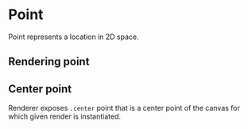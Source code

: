 <script setup>
import Block from '../components/Block.vue'
</script>

# Point
Point represents a location in 2D space.

## Rendering point
<Block name="pointAbsolute" />

## Center point
Renderer exposes `.center` point that is a center point of the canvas for which given render is instantiated.

<Block name="pointCenter" />